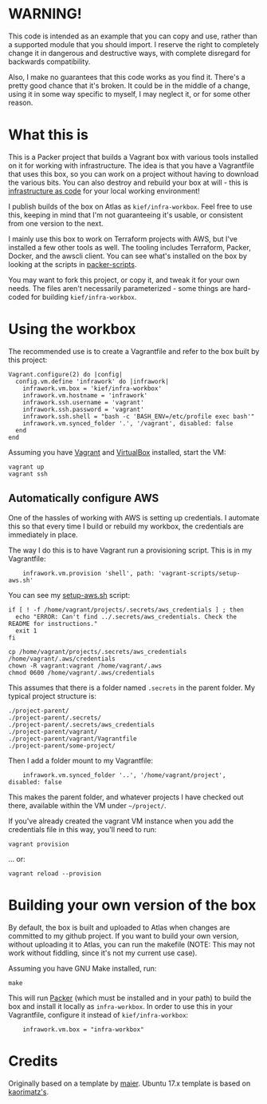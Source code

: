 # WARNING!

This code is intended as an example that you can copy and use, rather than a supported module that you should import. I reserve the right to completely change it in dangerous and destructive ways, with complete disregard for backwards compatibility.

Also, I make no guarantees that this code works as you find it. There's a pretty good chance that it's broken. It could be in the middle of a change, using it in some way specific to myself, I may neglect it, or for some other reason.


# What this is

This is a Packer project that builds a Vagrant box with various tools installed on it for working with infrastructure. The idea is that you have a Vagrantfile that uses this box, so you can work on a project without having to download the various bits. You can also destroy and rebuild your box at will - this is [infrastructure as code](http://infrastructure-as-code.com) for your local working environment!

I publish builds of the box on Atlas as `kief/infra-workbox`. Feel free to use this, keeping in mind that I'm not guaranteeing it's usable, or consistent from one version to the next.

I mainly use this box to work on Terraform projects with AWS, but I've installed a few other tools as well. The tooling includes Terraform, Packer, Docker, and the awscli client. You can see what's installed on the box by looking at the scripts in [packer-scripts](packer-scripts). 

You may want to fork this project, or copy it, and tweak it for your own needs. The files aren't necessarily parameterized - some things are hard-coded for building `kief/infra-workbox`.


# Using the workbox

The recommended use is to create a Vagrantfile and refer to the box built by this project:

```
Vagrant.configure(2) do |config|
  config.vm.define 'infrawork' do |infrawork|
    infrawork.vm.box = 'kief/infra-workbox'
    infrawork.vm.hostname = 'infrawork'
    infrawork.ssh.username = 'vagrant'
    infrawork.ssh.password = 'vagrant'
    infrawork.ssh.shell = "bash -c 'BASH_ENV=/etc/profile exec bash'"
    infrawork.vm.synced_folder '.', '/vagrant', disabled: false
  end
end
```

Assuming you have [Vagrant](https://www.vagrantup.com/) and [VirtualBox](https://www.virtualbox.org/wiki/Downloads) installed, start the VM:

```
vagrant up
vagrant ssh
```


## Automatically configure AWS

One of the hassles of working with AWS is setting up credentials. I automate this so that every time I build or rebuild my workbox, the credentials are immediately in place.

The way I do this is to have Vagrant run a provisioning script. This is in my Vagrantfile:

```
    infrawork.vm.provision 'shell', path: 'vagrant-scripts/setup-aws.sh'
```

You can see my [setup-aws.sh](vagrant-scripts/setup-aws.sh) script:

```
if [ ! -f /home/vagrant/projects/.secrets/aws_credentials ] ; then
  echo "ERROR: Can't find ../.secrets/aws_credentials. Check the README for instructions."
  exit 1
fi

cp /home/vagrant/projects/.secrets/aws_credentials /home/vagrant/.aws/credentials
chown -R vagrant:vagrant /home/vagrant/.aws
chmod 0600 /home/vagrant/.aws/credentials
```

This assumes that there is a folder named `.secrets` in the parent folder. My typical project structure is:

```
./project-parent/
./project-parent/.secrets/
./project-parent/.secrets/aws_credentials
./project-parent/vagrant/
./project-parent/vagrant/Vagrantfile
./project-parent/some-project/
```

Then I add a folder mount to my Vagrantfile:

```
    infrawork.vm.synced_folder '..', '/home/vagrant/project', disabled: false
```

This makes the parent folder, and whatever projects I have checked out there, available within the VM under `~/project/`.

If you've already created the vagrant VM instance when you add the credentials file in this way, you'll need to run:

```
vagrant provision
```

... or:

```
vagrant reload --provision
```


# Building your own version of the box

By default, the box is built and uploaded to Atlas when changes are committed to my github project. If you want to build your own version, without uploading it to Atlas, you can run the makefile (NOTE: This may not work without fiddling, since it's not my current use case).

Assuming you have GNU Make installed, run:

```
make
```

This will run [Packer](https://atlas.hashicorp.com/packer) (which must be installed and in your path) to build the box and install it locally as `infra-workbox`. In order to use this in your Vagrantfile, configure it instead of `kief/infra-workbox`:

```
    infrawork.vm.box = "infra-workbox"
```

# Credits

Originally based on a template by [maier](https://github.com/maier/packer-templates). Ubuntu 17.x template is based on [kaorimatz's](https://github.com/kaorimatz/packer-templates/blob/master/ubuntu-17.10-amd64.json).
